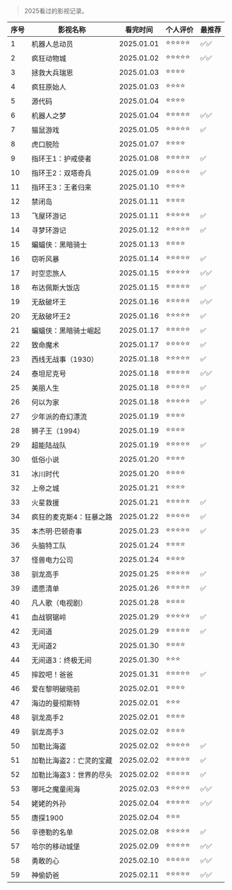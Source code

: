 >2025看过的影视记录。

| 序号 | 影视名称 | 看完时间 | 个人评价 | 最推荐 |
| --- | --- |--- |--- |--- |
| 1 | 机器人总动员 |  2025.01.01 | ⭐⭐⭐⭐⭐ | ✅✅ |
| 2 | 疯狂动物城 |  2025.01.02 | ⭐⭐⭐⭐⭐ | ✅✅ |
| 3 | 拯救大兵瑞恩 |  2025.01.03 | ⭐⭐⭐⭐ |  |
| 4 | 疯狂原始人 |  2025.01.03 | ⭐⭐⭐⭐ | |
| 5 | 源代码 |  2025.01.04 | ⭐⭐⭐⭐ | |
| 6 | 机器人之梦 | 2025.01.04 | ⭐⭐⭐⭐⭐ | ✅✅ |
| 7 | 猫鼠游戏 | 2025.01.05 | ⭐⭐⭐⭐⭐ | ✅ |
| 8 | 虎口脱险 | 2025.01.07 | ⭐⭐⭐⭐ | |
| 9 | 指环王1：护戒使者 | 2025.01.08 | ⭐⭐⭐⭐⭐ | ✅ |
| 10 | 指环王2：双塔奇兵 | 2025.01.09 | ⭐⭐⭐⭐⭐ | ✅ |
| 11 | 指环王3：王者归来 | 2025.01.10 | ⭐⭐⭐⭐ | |
| 12 | 禁闭岛 | 2025.01.11 | ⭐⭐⭐⭐ | |
| 13 | 飞屋环游记 | 2025.01.11 | ⭐⭐⭐⭐⭐ | ✅ |
| 14 | 寻梦环游记 | 2025.01.12 | ⭐⭐⭐⭐⭐ | ✅ |
| 15 | 蝙蝠侠：黑暗骑士 | 2025.01.13 | ⭐⭐⭐⭐ | |
| 16 | 窃听风暴 | 2025.01.14 | ⭐⭐⭐⭐⭐ | ✅ |
| 17 | 时空恋旅人 | 2025.01.15 | ⭐⭐⭐⭐⭐ | ✅✅ |
| 18 | 布达佩斯大饭店 | 2025.01.15 | ⭐⭐⭐⭐⭐ | ✅ |
| 19 | 无敌破坏王 | 2025.01.16 | ⭐⭐⭐⭐⭐ | ✅✅ |
| 20 | 无敌破坏王2 | 2025.01.16 | ⭐⭐⭐⭐⭐ | ✅ |
| 21 | 蝙蝠侠：黑暗骑士崛起 | 2025.01.17 | ⭐⭐⭐⭐⭐ | ✅ |
| 22 | 致命魔术 | 2025.01.17 | ⭐⭐⭐⭐⭐ | ✅ |
| 23 | 西线无战事（1930） | 2025.01.18 | ⭐⭐⭐⭐⭐ | ✅ |
| 24 | 泰坦尼克号 | 2025.01.18 | ⭐⭐⭐⭐⭐ | ✅✅ |
| 25 | 美丽人生 | 2025.01.18 | ⭐⭐⭐⭐⭐ | ✅ |
| 26 | 何以为家 | 2025.01.18 | ⭐⭐⭐⭐⭐ | ✅ |
| 27 | 少年派的奇幻漂流 | 2025.01.19 | ⭐⭐⭐⭐ | |
| 28 | 狮子王（1994） | 2025.01.19 | ⭐⭐⭐⭐ | |
| 29 | 超能陆战队 | 2025.01.19 | ⭐⭐⭐⭐⭐ | ✅ |
| 30 | 低俗小说 | 2025.01.20 | ⭐⭐⭐⭐ | |
| 31 | 冰川时代 | 2025.01.20 | ⭐⭐⭐⭐ | |
| 32 | 上帝之城 | 2025.01.21 | ⭐⭐⭐⭐ | |
| 33 | 火星救援 | 2025.01.21 | ⭐⭐⭐⭐⭐ | ✅ |
| 34 | 疯狂的麦克斯4：狂暴之路 | 2025.01.22 | ⭐⭐⭐⭐⭐ | ✅ |
| 35 | 本杰明·巴顿奇事 | 2025.01.23 | ⭐⭐⭐⭐⭐ | ✅ |
| 36 | 头脑特工队 | 2025.01.24 | ⭐⭐⭐⭐ | |
| 37 | 怪兽电力公司 | 2025.01.24 | ⭐⭐⭐⭐ | |
| 38 | 驯龙高手 | 2025.01.25 | ⭐⭐⭐⭐⭐ | ✅ |
| 39 | 遗愿清单 | 2025.01.26 | ⭐⭐⭐⭐⭐ | ✅ |
| 40 | 凡人歌（电视剧） | 2025.01.28 | ⭐⭐⭐⭐ | |
| 41 | 血战钢锯岭 | 2025.01.29 | ⭐⭐⭐⭐⭐ | ✅ |
| 42 | 无间道 | 2025.01.29 | ⭐⭐⭐⭐⭐ | ✅ |
| 43 | 无间道2 | 2025.01.30 | ⭐⭐⭐⭐ | |
| 44 | 无间道3：终极无间 | 2025.01.30 | ⭐⭐⭐ | |
| 45 | 摔跤吧！爸爸 | 2025.01.31 | ⭐⭐⭐⭐⭐ | ✅ |
| 46 | 爱在黎明破晓前 | 2025.02.01 | ⭐⭐⭐⭐ | |
| 47 | 海边的曼彻斯特 | 2025.02.01 | ⭐⭐⭐ | |
| 48 | 驯龙高手2 | 2025.02.01 | ⭐⭐⭐⭐ | |
| 49 | 驯龙高手3 | 2025.02.02 | ⭐⭐⭐⭐ | |
| 50 | 加勒比海盗 | 2025.02.02 | ⭐⭐⭐⭐⭐ | ✅ |
| 51 | 加勒比海盗2：亡灵的宝藏 | 2025.02.02 | ⭐⭐⭐⭐⭐ | ✅ |
| 52 | 加勒比海盗3：世界的尽头 | 2025.02.02 | ⭐⭐⭐⭐⭐ | ✅ |
| 53 | 哪吒之魔童闹海 | 2025.02.03 | ⭐⭐⭐⭐⭐ | ✅✅ |
| 54 | 姥姥的外孙 | 2025.02.04 | ⭐⭐⭐⭐⭐ | ✅✅ |
| 55 | 唐探1900 | 2025.02.04 | ⭐⭐⭐ | |
| 56 | 辛德勒的名单 | 2025.02.08 | ⭐⭐⭐⭐⭐ | ✅ |
| 57 | 哈尔的移动城堡 | 2025.02.09 | ⭐⭐⭐⭐⭐ | ✅✅ |
| 58 | 勇敢的心 | 2025.02.10 | ⭐⭐⭐⭐⭐ | ✅✅ |
| 59 | 神偷奶爸 | 2025.02.11 | ⭐⭐⭐⭐⭐ | ✅✅ |
